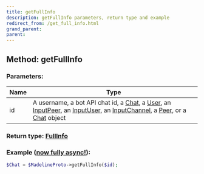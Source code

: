 ```yaml
---
title: getFullInfo
description: getFullInfo parameters, return type and example
redirect_from: /get_full_info.html
grand_parent:
parent: 
---
```

## Method: getFullInfo  


### Parameters:

| Name     |    Type       |
|----------|---------------|
|id| A username, a bot API chat id, a [Chat](API_docs/types/Chat.html), a [User](API_docs/types/User.html), an [InputPeer](API_docs/types/InputPeer.html), an [InputUser](API_docs/types/InputUser.html), an [InputChannel](API_docs/types/InputChannel.html), a [Peer](API_docs/types/Peer.html), or a [Chat](API_docs/types/Chat.html) object|

### Return type: [FullInfo](FullInfo.html)

### Example ([now fully async!](https://)):


```php
$Chat = $MadelineProto->getFullInfo($id);
```

